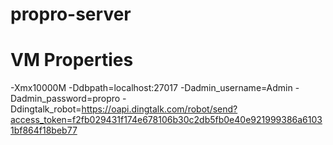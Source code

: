 # propro-server
# VM Properties
-Xmx10000M
-Ddbpath=localhost:27017
-Dadmin_username=Admin
-Dadmin_password=propro
-Ddingtalk_robot=https://oapi.dingtalk.com/robot/send?access_token=f2fb029431f174e678106b30c2db5fb0e40e921999386a61031bf864f18beb77